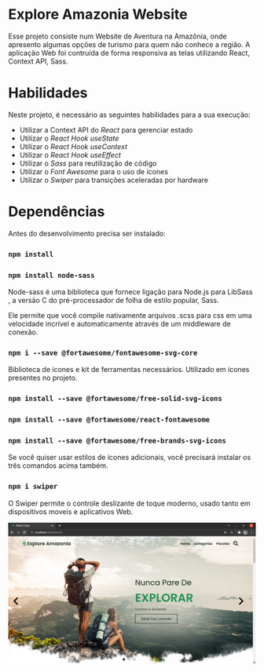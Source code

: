 # Explore Amazonia Website

Esse projeto consiste num Website de Aventura na Amazônia, onde apresento algumas opções de turismo para quem não conhece a região. A aplicação Web foi contruída de forma responsiva as telas utilizando React, Context API, Sass. 


# Habilidades

Neste projeto, é necessário as seguintes habilidades para a sua execução:

  - Utilizar a Context API do _React_ para gerenciar estado
  - Utilizar o _React Hook useState_
  - Utilizar o _React Hook useContext_
  - Utilizar o _React Hook useEffect_
  - Utilizar o _Sass_ para reutilização de código
  - Utilizar o _Font Awesome_ para o uso de ícones
  - Utilizar o _Swiper_ para transições aceleradas por hardware


# Dependências

Antes do desenvolvimento precisa ser instalado:

### `npm install`

### `npm install node-sass`

Node-sass é uma biblioteca que fornece ligação para Node.js para LibSass , a versão C do pré-processador de folha de estilo popular, Sass.

Ele permite que você compile nativamente arquivos .scss para css em uma velocidade incrível e automaticamente através de um middleware de conexão.

### `npm i --save @fortawesome/fontawesome-svg-core`

Biblioteca de ícones e kit de ferramentas necessários. Utilizado em ícones presentes no projeto.

### `npm install --save @fortawesome/free-solid-svg-icons`

### `npm install --save @fortawesome/react-fontawesome`

### `npm install --save @fortawesome/free-brands-svg-icons`

Se você quiser usar estilos de ícones adicionais, você precisará instalar os três comandos acima também.

### `npm i swiper`

O Swiper permite o controle deslizante de toque moderno, usado tanto em dispositivos moveis e aplicativos Web.

![Home Section](src/images/capture1.png "Home Section")